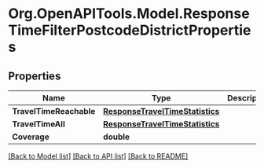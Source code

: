 
# Org.OpenAPITools.Model.ResponseTimeFilterPostcodeDistrictProperties

## Properties

Name | Type | Description | Notes
------------ | ------------- | ------------- | -------------
**TravelTimeReachable** | [**ResponseTravelTimeStatistics**](ResponseTravelTimeStatistics.md) |  | [optional] 
**TravelTimeAll** | [**ResponseTravelTimeStatistics**](ResponseTravelTimeStatistics.md) |  | [optional] 
**Coverage** | **double** |  | [optional] 

[[Back to Model list]](../README.md#documentation-for-models)
[[Back to API list]](../README.md#documentation-for-api-endpoints)
[[Back to README]](../README.md)

